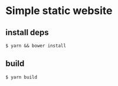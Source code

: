 # Simple static website

## install deps
```
$ yarn && bower install
```

## build
```
$ yarn build
```

